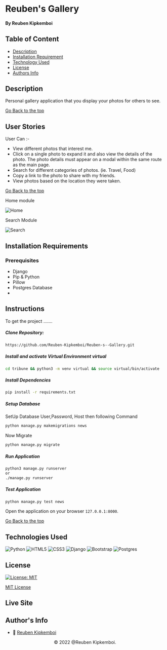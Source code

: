 # Reuben's Gallery

#### By Reuben Kipkemboi

## Table of Content

+ [Description](#description)
+ [Installation Requirement](#installation-requirements)
+ [Technology Used](#technologies-used)
+ [License](#license)
+ [Authors Info](#authors-info)

## Description
Personal gallery application that you display your photos for others to see.


[Go Back to the top](#reubens-gallery)


## User Stories

User Can :-

* View different photos that interest me.
* Click on a single photo to expand it and also view the details of the photo. The photo details must appear on a modal within the same route as the main page.
* Search for different categories of photos. (ie. Travel, Food)
* Copy a link to the photo to share with my friends.
* View photos based on the location they were taken.

[Go Back to the top](#reubens-gallery)

Home module

![Home]()

Search Module

![Search]()

## Installation Requirements

### Prerequisites

- Django
- Pip & Python
- Pillow 
- Postgres Database
- 

## Instructions

To get the project .......  
  
##### Clone Repository:  
 ```bash 
https://github.com/Reuben-Kipkemboi/Reuben-s--Gallery.git 
```
##### Install and activate Virtual Environment virtual  
 ```bash 
cd tribune && python3 -m venv virtual && source virtual/bin/activate 
```  
##### Install Dependencies  
 ```bash 
 pip install -r requirements.txt 
```  
##### Setup Database  
  SetUp Database User,Password, Host then following Command  
 ```bash 
python manage.py makemigrations news 
 ``` 
 Now Migrate  
 ```bash 
 python manage.py migrate 
```
##### Run Application  
 ```bash 
 python3 manage.py runserver 
 or
 ./manage.py runserver
```
##### Test Application  
 ```bash 
 python manage.py test news
```
Open the application on your browser `127.0.0.1:8000`.  

[Go Back to the top](#reubens-gallery)


## Technologies Used

![Python](https://img.shields.io/badge/python-3670A0?style=for-the-badge&logo=python&logoColor=ffdd54)
![HTML5](https://img.shields.io/badge/html5-%23E34F26.svg?style=for-the-badge&logo=html5&logoColor=white)
![CSS3](https://img.shields.io/badge/css3-%231572B6.svg?style=for-the-badge&logo=css3&logoColor=white)
![Django](https://img.shields.io/badge/django-%23092E20.svg?style=for-the-badge&logo=django&logoColor=white)
![Bootstrap](https://img.shields.io/badge/bootstrap-%23563D7C.svg?style=for-the-badge&logo=bootstrap&logoColor=white)
![Postgres](https://img.shields.io/badge/postgres-%23316192.svg?style=for-the-badge&logo=postgresql&logoColor=white)

## License
[![License: MIT](https://img.shields.io/badge/License-MIT-yellow.svg)](https://opensource.org/licenses/MIT)

[MIT License](LICENSE)

## Live Site

#### 


## Author's Info

* :email: [Reuben Kipkemboi](https://gmail.com)  

<p align = "center">
    &copy; 2022 @Reuben Kipkemboi.
</p>
